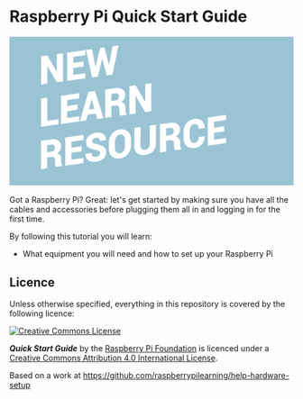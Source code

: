 # Raspberry Pi Quick Start Guide

![](cover.png)

Got a Raspberry Pi? Great: let's get started by making sure you have all the cables and accessories before plugging them all in and logging in for the first time.

By following this tutorial you will learn:

- What equipment you will need and how to set up your Raspberry Pi

## Licence

Unless otherwise specified, everything in this repository is covered by the following licence:

[![Creative Commons License](http://i.creativecommons.org/l/by-sa/4.0/88x31.png)](http://creativecommons.org/licenses/by-sa/4.0/)

***Quick Start Guide*** by the [Raspberry Pi Foundation](http://www.raspberrypi.org) is licenced under a [Creative Commons Attribution 4.0 International License](http://creativecommons.org/licenses/by-sa/4.0/).

Based on a work at https://github.com/raspberrypilearning/help-hardware-setup
